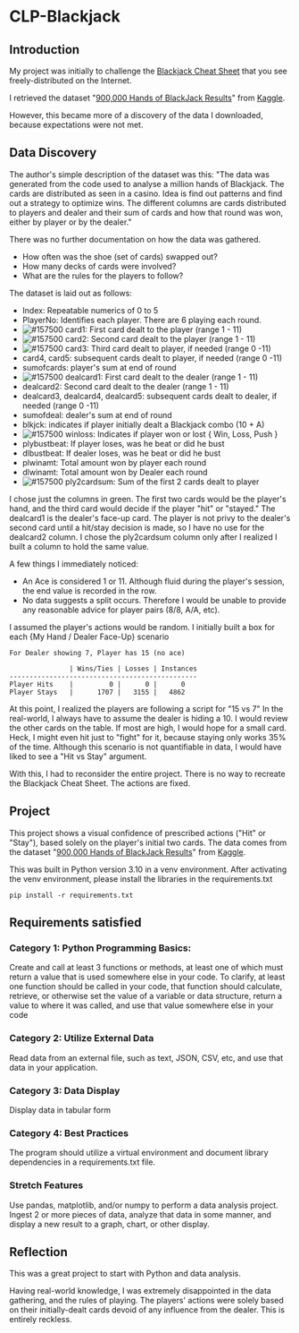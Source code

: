# CLP-Blackjack

## Introduction

My project was initially to challenge the [Blackjack Cheat Sheet](https://th.bing.com/th/id/R.939215ae5b7b73e78a613e8d7d8f8855?rik=9V0Yf%2b33050XtQ&pid=ImgRaw&r=0) that you see freely-distributed on the Internet.


I retrieved the dataset "[900,000 Hands of BlackJack Results](https://www.kaggle.com/mojocolors/900000-hands-of-blackjack-results)" from [Kaggle](https://www.kaggle.com).

However, this became more of a discovery of the data I downloaded, because expectations were not met.

## Data Discovery

The author's simple description of the dataset was this:
"The data was generated from the code used to analyse a million hands of Blackjack. The cards are distributed as seen in a casino. Idea is find out patterns and find out a strategy to optimize wins. The different columns are cards distributed to players and dealer and their sum of cards and how that round was won, either by player or by the dealer."

There was no further documentation on how the data was gathered.
- How often was the shoe (set of cards) swapped out?
- How many decks of cards were involved?
- What are the rules for the players to follow?

The dataset is laid out as follows:
- Index: Repeatable numerics of 0 to 5
- PlayerNo: Identifies each player. There are 6 playing each round.
- ![#157500](https://via.placeholder.com/10.png/0f0/fff) card1: First card dealt to the player (range 1 - 11)
- ![#157500](https://via.placeholder.com/10.png/0f0/fff) card2: Second card dealt to the player (range 1 - 11)
- ![#157500](https://via.placeholder.com/10.png/0f0/fff) card3: Third card dealt to player, if needed (range 0 -11)
- card4, card5: subsequent cards dealt to player, if needed (range 0 -11)
- sumofcards: player's sum at end of round
- ![#157500](https://via.placeholder.com/10.png/0f0/fff) dealcard1: First card dealt to the dealer (range 1 - 11)
- dealcard2: Second card dealt to the dealer (range 1 - 11)
- dealcard3, dealcard4, dealcard5: subsequent cards dealt to dealer, if needed (range 0 -11)
- sumofdeal: dealer's sum at end of round
- blkjck: indicates if player initially dealt a Blackjack combo (10 + A)
- ![#157500](https://via.placeholder.com/10.png/0f0/fff) winloss: Indicates if player won or lost { Win, Loss, Push }
- plybustbeat: If player loses, was he beat or did he bust
- dlbustbeat: If dealer loses, was he beat or did he bust
- plwinamt: Total amount won by player each round
- dlwinamt: Total amount won by Dealer each round
- ![#157500](https://via.placeholder.com/10.png/0f0/fff) ply2cardsum: Sum of the first 2 cards dealt to player

I chose just the columns in green.
The first two cards would be the player's hand, and the third card would decide if the player "hit" or "stayed."
The dealcard1 is the dealer's face-up card. The player is not privy to the dealer's second card until a hit/stay decision is made, so I have no use for the dealcard2 column.
I chose the ply2cardsum column only after I realized I built a column to hold the same value.

A few things I immediately noticed:
- An Ace is considered 1 or 11. Although fluid during the player's session, the end value is recorded in the row.
- No data suggests a split occurs. Therefore I would be unable to provide any reasonable advice for player pairs (8/8, A/A, etc).

I assumed the player's actions would be random. I initially built a box for each {My Hand / Dealer Face-Up} scenario
```
For Dealer showing 7, Player has 15 (no ace)

               | Wins/Ties | Losses | Instances
-----------------------------------------------
Player Hits    |         0 |      0 |      0
Player Stays   |      1707 |   3155 |   4862        
```
At this point, I realized the players are following a script for "15 vs 7"
In the real-world, I always have to assume the dealer is hiding a 10.
I would review the other cards on the table. If most are high, I would hope for a small card.
Heck, I might even hit just to "fight" for it, because staying only works 35% of the time.
Although this scenario is not quantifiable in data, I would have liked to see a "Hit vs Stay" argument.

With this, I had to reconsider the entire project. 
There is no way to recreate the Blackjack Cheat Sheet. The actions are fixed.

## Project
This project shows a visual confidence of prescribed actions ("Hit" or "Stay"), based solely on the player's initial two cards.
The data comes from the dataset "[900,000 Hands of BlackJack Results](https://www.kaggle.com/mojocolors/900000-hands-of-blackjack-results)" from [Kaggle](https://www.kaggle.com).

This was built in Python version 3.10 in a venv environment.
After activating the venv environment, please install the libraries in the requirements.txt
```
pip install -r requirements.txt
```

## Requirements satisfied

### Category 1: Python Programming Basics:
Create and call at least 3 functions or methods, at least one of which must return a value that is used somewhere else in your code. To clarify, at least one function should be called in your code, that function should calculate, retrieve, or otherwise set the value of a variable or data structure, return a value to where it was called, and use that value somewhere else in your code

### Category 2: Utilize External Data
Read data from an external file, such as text, JSON, CSV, etc, and use that data in your application.

### Category 3: Data Display
Display data in tabular form

### Category 4: Best Practices
The program should utilize a virtual environment and document library dependencies in a requirements.txt file.

### Stretch Features
Use pandas, matplotlib, and/or numpy to perform a data analysis project. Ingest 2 or more pieces of data, analyze that data in some manner, and display a new result to a graph, chart, or other display.

## Reflection
This was a great project to start with Python and data analysis.

Having real-world knowledge, I was extremely disappointed in the data gathering, and the rules of playing.
The players' actions were solely based on their initially-dealt cards devoid of any influence from the dealer. This is entirely reckless.
